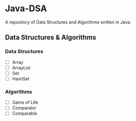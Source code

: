 # Java-DSA
A repository of Data Structures and Algorithms written in Java.

## Data Structures & Algorithms 

### Data Structures

- [ ] Array
- [ ] ArrayList
- [ ] Set
- [ ] HashSet

### Algorithms

- [ ] Game of Life
- [ ] Comparator
- [ ] Comparable
